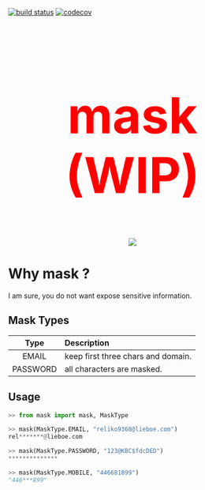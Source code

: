 [![build status](https://github.com/navyad/mask/actions/workflows/main.yml/badge.svg)](https://github.com/navyad/mask/actions/workflows/main.yml/badge.svg) [![codecov](https://codecov.io/gh/navyad/mask/branch/master/graph/badge.svg?token=WVEW7WBD1A)](https://codecov.io/gh/navyad/mask)

<div align="center">
<h1 style="color:red;font-size:100px;">mask (WIP)</h1> 
<img src="https://user-images.githubusercontent.com/1172317/232051551-aa101f2b-dfa0-4254-a125-dc159e56aad6.png">
</div>


# Why mask ?
I am sure, you do not want expose sensitive information.


## Mask Types

|Type         |Description                                         |
|:-----------:|:---------------------------------------------------|
|EMAIL        |keep first three chars and domain.                  |
|PASSWORD     |all characters are masked.                          |



## Usage

```python
>> from mask import mask, MaskType

>> mask(MaskType.EMAIL, "reliko9368@lieboe.com")
rel*******@lieboe.com

>> mask(MaskType.PASSWORD, "123@KBC$fdcDED")
**************

>> mask(MaskType.MOBILE, "446681899")
"446***899"
```


